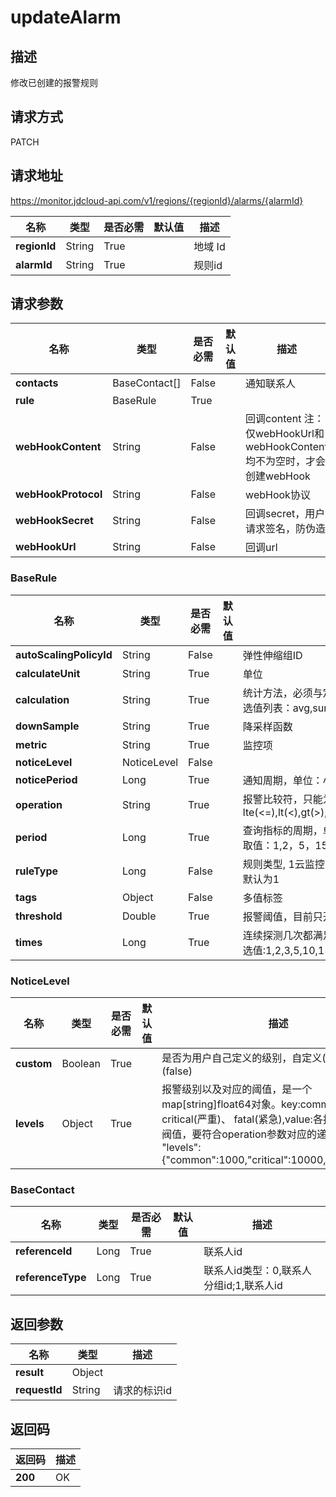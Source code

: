 # updateAlarm


## 描述
修改已创建的报警规则

## 请求方式
PATCH

## 请求地址
https://monitor.jdcloud-api.com/v1/regions/{regionId}/alarms/{alarmId}

|名称|类型|是否必需|默认值|描述|
|---|---|---|---|---|
|**regionId**|String|True| |地域 Id|
|**alarmId**|String|True| |规则id|

## 请求参数
|名称|类型|是否必需|默认值|描述|
|---|---|---|---|---|
|**contacts**|BaseContact[]|False| |通知联系人|
|**rule**|BaseRule|True| | |
|**webHookContent**|String|False| |回调content 注：仅webHookUrl和webHookContent均不为空时，才会创建webHook|
|**webHookProtocol**|String|False| |webHook协议|
|**webHookSecret**|String|False| |回调secret，用户请求签名，防伪造|
|**webHookUrl**|String|False| |回调url|

### BaseRule
|名称|类型|是否必需|默认值|描述|
|---|---|---|---|---|
|**autoScalingPolicyId**|String|False| |弹性伸缩组ID|
|**calculateUnit**|String|True| |单位|
|**calculation**|String|True| |统计方法，必须与定义的metric一致，可选值列表：avg,sum,max,min|
|**downSample**|String|True| |降采样函数|
|**metric**|String|True| |监控项|
|**noticeLevel**|NoticeLevel|False| | |
|**noticePeriod**|Long|True| |通知周期，单位：小时|
|**operation**|String|True| |报警比较符，只能为以下几种lte(<=),lt(<),gt(>),gte(>=),eq(==),ne(!=)|
|**period**|Long|True| |查询指标的周期，单位为分钟,目前支持的取值：1,2，5，15，30，60|
|**ruleType**|Long|False| |规则类型, 1云监控的规则， 6站点监控。默认为1|
|**tags**|Object|False| |多值标签|
|**threshold**|Double|True| |报警阈值，目前只开放数值类型功能|
|**times**|Long|True| |连续探测几次都满足阈值条件时报警，可选值:1,2,3,5,10,15,30,60|
### NoticeLevel
|名称|类型|是否必需|默认值|描述|
|---|---|---|---|---|
|**custom**|Boolean|True| |是否为用户自己定义的级别，自定义(true) or 固定(false)|
|**levels**|Object|True| |报警级别以及对应的阈值，是一个map[string]float64对象。key:common(一般)、critical(严重)、 fatal(紧急),value:各报警级别对应的阀值，要符合operation参数对应的递进关系。 eg: "levels":{"common":1000,"critical":10000,"fatal":15000}|
### BaseContact
|名称|类型|是否必需|默认值|描述|
|---|---|---|---|---|
|**referenceId**|Long|True| |联系人id|
|**referenceType**|Long|True| |联系人id类型：0,联系人分组id;1,联系人id|

## 返回参数
|名称|类型|描述|
|---|---|---|
|**result**|Object| |
|**requestId**|String|请求的标识id|


## 返回码
|返回码|描述|
|---|---|
|**200**|OK|
